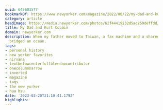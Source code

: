 ```yaml
---
uuid: 645601577
bookmarkOf: https://www.newyorker.com/magazine/2022/08/22/my-dad-and-kurt-cobain
category: article
headImage: https://media.newyorker.com/photos/62f44419232d5ac259deffdd/16:9/w_1280,c_limit/220822_r40869.jpg
title: My Dad and Kurt Cobain
domain: newyorker.com
description: When my father moved to Taiwan, a fax machine and a shared love of music
  bridged an ocean.
tags:
- personal history
- new yorker favorites
- nirvana
- textbelowcenterfullbleednocontributor
- onecolumnnarrow
- inverted
- magazine
- tags
- the new yorker
- hua hsu
date: '2023-03-20T21:10:41.179Z'
highlights:
---
```



